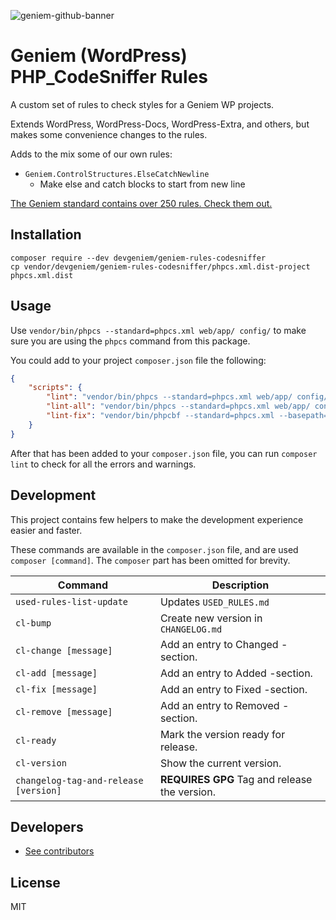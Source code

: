 ![geniem-github-banner](https://cloud.githubusercontent.com/assets/5691777/14319886/9ae46166-fc1b-11e5-9630-d60aa3dc4f9e.png)

# Geniem (WordPress) PHP_CodeSniffer Rules

A custom set of rules to check styles for a Geniem WP projects.

Extends WordPress, WordPress-Docs, WordPress-Extra, and others, but makes some convenience changes to the rules.

Adds to the mix some of our own rules:

- `Geniem.ControlStructures.ElseCatchNewline`
  - Make else and catch blocks to start from new line

[The Geniem standard contains over 250 rules. Check them out.](USED_RULES.md)

## Installation

```
composer require --dev devgeniem/geniem-rules-codesniffer
cp vendor/devgeniem/geniem-rules-codesniffer/phpcs.xml.dist-project phpcs.xml.dist
```

## Usage

Use `vendor/bin/phpcs --standard=phpcs.xml web/app/ config/` to make sure you are using the `phpcs` command from this package.

You could add to your project `composer.json` file the following:

```json
{
    "scripts": {
        "lint": "vendor/bin/phpcs --standard=phpcs.xml web/app/ config/ -s --warning-severity=0",
        "lint-all": "vendor/bin/phpcs --standard=phpcs.xml web/app/ config/",
        "lint-fix": "vendor/bin/phpcbf --standard=phpcs.xml --basepath=. ./web/app/ ./config/"
    }
}
```

After that has been added to your `composer.json` file, you can run `composer lint` to check for all the errors and warnings.

## Development

This project contains few helpers to make the development experience easier and faster.

These commands are available in the `composer.json` file, and are used `composer [command]`. The `composer` part has been omitted for brevity.

| Command                               | Description                                   |
|---------------------------------------|-----------------------------------------------|
| `used-rules-list-update`              | Updates `USED_RULES.md`                       |
| `cl-bump`                             | Create new version in `CHANGELOG.md`          |
| `cl-change [message]`                 | Add an entry to Changed -section.             |
| `cl-add [message]`                    | Add an entry to Added -section.               |
| `cl-fix [message]`                    | Add an entry to Fixed -section.               |
| `cl-remove [message]`                 | Add an entry to Removed -section.             |
| `cl-ready`                            | Mark the version ready for release.           |
| `cl-version`                          | Show the current version.                     |
| `changelog-tag-and-release [version]` | **REQUIRES GPG** Tag and release the version. |

## Developers

- [See contributors](https://github.com/devgeniem/geniem-rules-codesniffer/graphs/contributors)

## License

MIT
